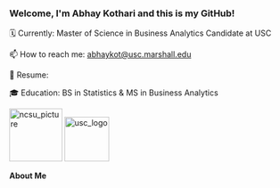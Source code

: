 ### Welcome, I'm Abhay Kothari and this is my GitHub!
🗓️ Currently: Master of Science in Business Analytics Candidate at USC

📫 How to reach me: abhaykot@usc.marshall.edu

📑 Resume: 

🎓 Education: BS in Statistics & MS in Business Analytics 

<a href="http://ncsu.edu"><img width="95" alt="ncsu_picture" src="https://github.com/abhayk23/abhayk23/assets/87490822/1d74d31c-8ba3-4ada-9a7c-6ada82ba24e4
"></a> 
<a href="http://usc.edu"><img width="80" alt="usc_logo" src="https://github.com/abhayk23/abhayk23/assets/87490822/0cc3cf0d-4377-4c15-92a8-b50b41c10868"></a>

             
**About Me**









<!--
**abhayk23/abhayk23** is a ✨ _special_ ✨ repository because its `README.md` (this file) appears on your GitHub profile.

Here are some ideas to get you started:

- 🔭 I’m currently working on ...
- 🌱 I’m currently learning ...
- 👯 I’m looking to collaborate on ...
- 🤔 I’m looking for help with ...
- 💬 Ask me about ...
- 📫 How to reach me: ...
- 😄 Pronouns: ...
- ⚡ Fun fact: ...
-->
